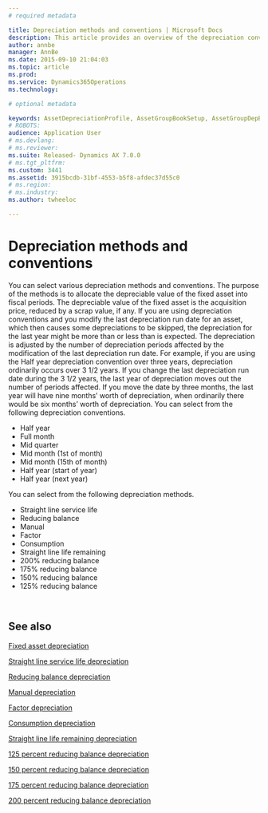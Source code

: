 ```yaml
---
# required metadata

title: Depreciation methods and conventions | Microsoft Docs
description: This article provides an overview of the depreciation conventions and depreciation methods that are supported by Microsoft Dynamics AX.
author: annbe
manager: AnnBe
ms.date: 2015-09-10 21:04:03
ms.topic: article
ms.prod: 
ms.service: Dynamics365Operations
ms.technology: 

# optional metadata

keywords: AssetDepreciationProfile, AssetGroupBookSetup, AssetGroupDepBookSetup
# ROBOTS: 
audience: Application User
# ms.devlang: 
# ms.reviewer: 
ms.suite: Released- Dynamics AX 7.0.0
# ms.tgt_pltfrm: 
ms.custom: 3441
ms.assetid: 3915bcdb-31bf-4553-b5f8-afdec37d55c0
# ms.region: 
# ms.industry: 
ms.author: twheeloc

---
```


# Depreciation methods and conventions

You can select various depreciation methods and conventions. The purpose of the methods is to allocate the depreciable value of the fixed asset into fiscal periods. The depreciable value of the fixed asset is the acquisition price, reduced by a scrap value, if any. If you are using depreciation conventions and you modify the last depreciation run date for an asset, which then causes some depreciations to be skipped, the depreciation for the last year might be more than or less than is expected. The depreciation is adjusted by the number of depreciation periods affected by the modification of the last depreciation run date. For example, if you are using the Half year depreciation convention over three years, depreciation ordinarily occurs over 3 1/2 years. If you change the last depreciation run date during the 3 1/2 years, the last year of depreciation moves out the number of periods affected. If you move the date by three months, the last year will have nine months’ worth of depreciation, when ordinarily there would be six months’ worth of depreciation. You can select from the following depreciation conventions.
-   Half year
-   Full month
-   Mid quarter
-   Mid month (1st of month)
-   Mid month (15th of month)
-   Half year (start of year)
-   Half year (next year)

You can select from the following depreciation methods.
-   Straight line service life
-   Reducing balance
-   Manual
-   Factor
-   Consumption
-   Straight line life remaining
-   200% reducing balance
-   175% reducing balance
-   150% reducing balance
-   125% reducing balance

 



See also
--------

[Fixed asset depreciation](https://ax.help.dynamics.com/en/wiki/fixed-asset-depreciation/)

[Straight line service life depreciation](https://ax.help.dynamics.com/en/wiki/Straight-line-service-life-depreciation/)

[Reducing balance depreciation](https://ax.help.dynamics.com/en/wiki/reducing-balance-depreciation/)

[Manual depreciation](https://ax.help.dynamics.com/en/wiki/manual-depreciation/)

[Factor depreciation](https://ax.help.dynamics.com/en/wiki/factor-depreciation/)

[Consumption depreciation](https://ax.help.dynamics.com/en/wiki/consumption-depreciation/)

[Straight line life remaining depreciation](https://ax.help.dynamics.com/en/wiki/straight-line-life-remaining-depreciation/)

[125 percent reducing balance depreciation](https://ax.help.dynamics.com/en/wiki/125-percent-reducing-balance-depreciation/)

[150 percent reducing balance depreciation](https://ax.help.dynamics.com/en/wiki/150-percent-reducing-balance-depreciation/)

[175 percent reducing balance depreciation](https://ax.help.dynamics.com/en/wiki/175-percent-reducing-balance-depreciation/)

[200 percent reducing balance depreciation](https://ax.help.dynamics.com/en/wiki/200-percent-reducing-balance-depreciation/)


